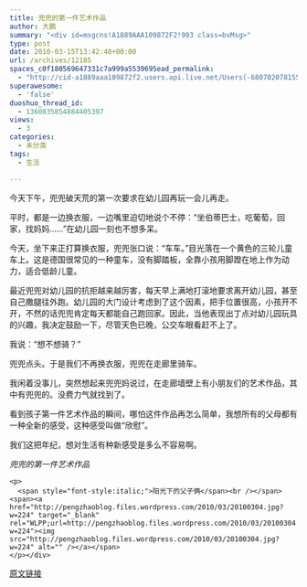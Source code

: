 ```yaml
---
title: 兜兜的第一件艺术作品
author: 大鹏
summary: "<div id=msgcns!A1889AAA109872F2!993 class=bvMsg>"
type: post
date: 2010-03-15T13:42:40+00:00
url: /archives/12185
spaces_c0f180569647331c7a999a5539695ead_permalink:
  - "http://cid-a1889aaa109872f2.users.api.live.net/Users(-6807020781556960526)/Blogs('A1889AAA109872F2!102')/Entries('A1889AAA109872F2!993')?authkey=7T08dKQfQ0s%24"
superawesome:
  - 'false'
duoshuo_thread_id:
  - 1360835854884405397
views:
  - 3
categories:
  - 未分类
tags:
  - 生活

---
```

<div id="msgcns!A1889AAA109872F2!993" class="bvMsg">
  今天下午，兜兜破天荒的第一次要求在幼儿园再玩一会儿再走。</p> 
  
  <p>
    平时，都是一边换衣服，一边嘴里迫切地说个不停：“坐伯蒂巴士，吃葡萄，回家，找妈妈……”在幼儿园一刻也不想多呆。
  </p>
  
  <p>
    今天，坐下来正打算换衣服，兜兜张口说：“车车。”目光落在一个黄色的三轮儿童车上。这是德国很常见的一种童车，没有脚踏板，全靠小孩用脚蹬在地上作为动力，适合低龄儿童。
  </p>
  
  <p>
    最近兜兜对幼儿园的抗拒越来越厉害，每天早上满地打滚地要求离开幼儿园，甚至自己撒腿往外跑。幼儿园的大门设计考虑到了这个因素，把手位置很高，小孩开不开，不然的话兜兜肯定每天都能自己跑回家。因此，当他表现出丁点对幼儿园玩具的兴趣，我决定鼓励一下，尽管天色已晚，公交车眼看赶不上了。
  </p>
  
  <p>
    我说：“想不想骑？”
  </p>
  
  <p>
    兜兜点头。于是我们不再换衣服，兜兜在走廊里骑车。
  </p>
  
  <p>
    我闲着没事儿，突然想起来兜兜妈说过，在走廊墙壁上有小朋友们的艺术作品，其中有兜兜的。没费力气就找到了。
  </p>
  
  <p>
    看到孩子第一件艺术作品的瞬间，哪怕这件作品再怎么简单，我想所有的父母都有一种全新的感受，这种感受叫做“欣慰”。
  </p>
  
  <p>
    我们这把年纪，想对生活有种新感受是多么不容易啊。
  </p>
  
  <p>
    <span style="font-style:italic;">兜兜的第一件艺术作品</span><br /><span><a href="http://pengzhaoblog.files.wordpress.com/2010/03/20100315.jpg?w=300" target="_blank" rel="WLPP;url=http://pengzhaoblog.files.wordpress.com/2010/03/20100315.jpg?w=300"><img src="http://pengzhaoblog.files.wordpress.com/2010/03/20100315.jpg?w=300" alt="" /></a></p> 
    
    <p>
      <span style="font-style:italic;">阳光下的父子俩</span><br /></span><span><a href="http://pengzhaoblog.files.wordpress.com/2010/03/20100304.jpg?w=224" target="_blank" rel="WLPP;url=http://pengzhaoblog.files.wordpress.com/2010/03/20100304.jpg?w=224"><img src="http://pengzhaoblog.files.wordpress.com/2010/03/20100304.jpg?w=224" alt="" /></a></span>
    </p></div>

[原文链接](http://dapengde.com/archives/12185)

